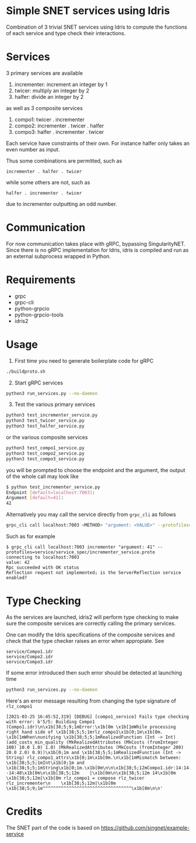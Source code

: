 # Simple SNET services using Idris

Combination of 3 trivial SNET services using Idris to compute the
functions of each service and type check their interactions.

# Services

3 primary services are available

1. incrementer: increment an integer by 1
2. twicer: multiply an integer by 2
3. halfer: divide an integer by 2

as well as 3 composite services

1. compo1: twicer . incrementer
2. compo2: incrementer . twicer . halfer
3. compo3: halfer . incrementer . twicer

Each service have constraints of their own.  For instance halfer only
takes an even number as input.

Thus some combinations are permitted, such as

```
incrementer . halfer . twicer
```

while some others are not, such as

```
halfer . incrementer . twicer
```

due to incrementer outputting an odd number.

# Communication

For now communication takes place with gRPC, bypassing SingularityNET.
Since there is no gRPC implementation for Idris, idris is compiled and
run as an external subprocess wrapped in Python.

# Requirements

- grpc
- grpc-cli
- python-grpcio
- python-grpcio-tools
- idris2

# Usage

1. First time you need to generate boilerplate code for gRPC

```bash
./buildproto.sh
```

2. Start gRPC services

```bash
python3 run_services.py --no-daemon
```

3. Test the various primary services

```bash
python3 test_incrementer_service.py
python3 test_twicer_service.py
python3 test_halfer_service.py
```

or the various composite services

```bash
python3 test_compo1_service.py
python3 test_compo2_service.py
python3 test_compo3_service.py
```

you will be prompted to choose the endpoint and the argument, the
output of the whole call may look like

```bash
$ python test_incrementer_service.py
Endpoint [default=localhost:7003]:
Argument [default=41]:
42
```

Alternatively you may call the service directly from `grpc_cli` as follows

```bash
grpc_cli call localhost:7003 <METHOD> "argument: <VALUE>" --protofiles=service/service_spec/incrementer_service.proto
```

Such as for example

```
$ grpc_cli call localhost:7003 incrementer "argument: 41" --protofiles=service/service_spec/incrementer_service.proto
connecting to localhost:7003
value: 42
Rpc succeeded with OK status
Reflection request not implemented; is the ServerReflection service enabled?
```

# Type Checking

As the services are launched, idris2 will perform type checking to
make sure the composite services are correctly calling the primary
services.

One can modify the Idris specifications of the composite services and
check that the type checker raises an error when appropiate.  See

```
service/Compo1.idr
service/Compo2.idr
service/Compo3.idr
```

If some error introduced then such error should be detected at
launching time

```bash
python3 run_services.py --no-daemon
```

Here's an error message resulting from changing the type signature of
`rlz_compo1`

```
[2021-03-25 16:45:52,319] [DEBUG] [compo1_service] Fails type checking with error: b'5/5: Building Compo1 (Compo1.idr)\n\x1b[38;5;9;1mError:\x1b[0m \x1b[1mWhile processing right hand side of \x1b[38;5;5;1mrlz_compo1\x1b[0;1m\x1b[0m. \x1b[1mWhen\nunifying \x1b[38;5;5;1mRealizedFunction (Int -> Int) (add_costs_min_quality (MkRealizedAttributes (MkCosts (fromInteger 100) 10.0 1.0) 1.0) (MkRealizedAttributes (MkCosts (fromInteger 200) 20.0 2.0) 0.9))\x1b[0;1m and \x1b[38;5;5;1mRealizedFunction (Int -> String) rlz_compo1_attrs\x1b[0;1m\x1b[0m.\n\x1b[1mMismatch between: \x1b[38;5;5;1mInt\x1b[0;1m and \x1b[38;5;5;1mString\x1b[0;1m.\x1b[0m\n\n\x1b[38;5;12mCompo1.idr:14:14--14:48\x1b[0m\n\x1b[38;5;12m    |\x1b[0m\n\x1b[38;5;12m 14\x1b[0m \x1b[38;5;12m|\x1b[0m rlz_compo1 = compose rlz_twicer rlz_incrementer\n    \x1b[38;5;12m|\x1b[0m              \x1b[38;5;9;1m^^^^^^^^^^^^^^^^^^^^^^^^^^^^^^^^^^\x1b[0m\n\n'
```

# Credits

The SNET part of the code is based on
https://github.com/singnet/example-service

